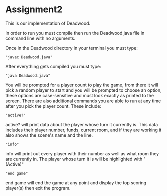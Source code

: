 # Assignment2
This is our implementation of Deadwood.

In order to run you must compile then run the Deadwood.java file in command line with no arguments.

Once in the Deadwood directory in your terminal you must type:

    "javac Deadwood.java"
After everything gets compiled you must type:
    
    "java Deadwood.java"

You will be prompted for a player count to play the game, from there it will pick a random player to start and you will be prompted to choose an option, these options are case-sensitive and must look exactly as printed to the screen.
There are also additional commands you are able to run at any time after you pick the player count.
These include:
    
    "active?"
active? will print data about the player whose turn it currently is. This data includes their player number, funds, current room, and if they are working it also shows the scene's name and the line.
    
    "info"
info will print out every player with their number as well as what room they are currently in. The player whose turn it is will be highlighted with "(Active)"

    "end game"
end game will end the game at any point and display the top scoring player(s) then exit the program.

